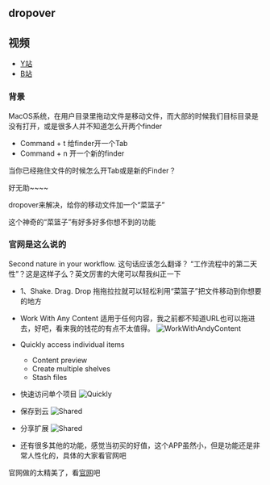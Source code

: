 ## dropover

## 视频
- [Y站](https://www.youtube.com/watch?v=QyKfjSmUdUk)
- [B站](https://www.bilibili.com/video/BV1jv411h7ry/)

### 背景
MacOS系统，在用户目录里拖动文件是移动文件，而大部的时候我们目标目录是没有打开，或是很多人并不知道怎么开两个finder
- Command + t 给finder开一个Tab
- Command + n 开一个新的finder

当你已经拖住文件的时候怎么开Tab或是新的Finder？

好无助~~~~

dropover来解决，给你的移动文件加一个“菜篮子”

这个神奇的“菜篮子”有好多好多你想不到的功能

### 官网是这么说的

Second nature in your workflow. 这句话应该怎么翻译？ “工作流程中的第二天性”？这是这样子么？英文厉害的大佬可以帮我纠正一下

- 1、Shake. Drag. Drop
    拖拖拉拉就可以轻松利用“菜篮子”把文件移动到你想要的地方  
    
- Work With Any Content
    适用于任何内容，我之前都不知道URL也可以拖进去，好吧，看来我的钱花的有点不太值得。
    ![WorkWithAndyContent](https://dropoverapp.com/assets/images/screenshots/drag-drop.jpg "WorkWithAndyContent")

- Quickly access individual items
    - Content preview
    - Create multiple shelves
    - Stash files
- 快速访问单个项目
![Quickly](https://dropoverapp.com/assets/images/screenshots/individual-files.jpg "Quickly")

- 保存到云
![Shared](https://dropoverapp.com/assets/images/screenshots/shelf-actions.jpg "Shared")

- 分享扩展
![Shared](https://dropoverapp.com/assets/images/screenshots/share-extension.jpg "Shared")

- 还有很多其他的功能，感觉当初买的好值，这个APP虽然小，但是功能还是非常人性化的，具体的大家看官网吧

官网做的太精美了，看[官网](https://dropoverapp.com/)吧